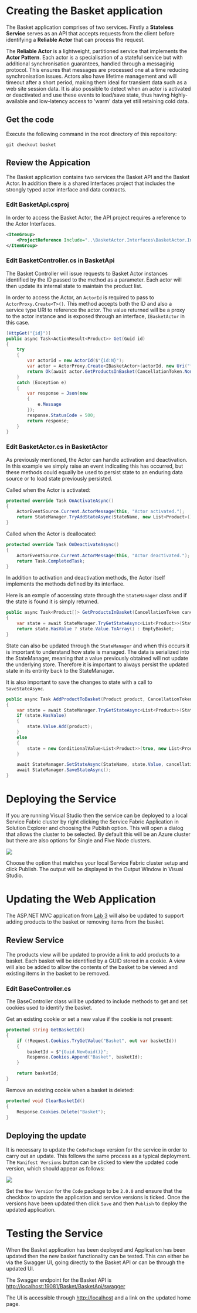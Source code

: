 # Creating the Basket application
The Basket application comprises of two services. Firstly a **Stateless Service** serves as an API that accepts
requests from the client before identifying a **Reliable Actor** that can process the request.

The **Reliable Actor** is a lightweight, partitioned service that implements the **Actor Pattern**. Each actor 
is a specialisation of a stateful service but with additional synchronisation guarantees, handled through a 
messaginig protocol. This ensures that messages are processed one at a time reducing synchronisation issues.
Actors also have lifetime management and will timeout after a short period, making them ideal for transient
data such as a web site session data. It is also possible to detect when an actor is activated or deactivated
and use these events to load/save state, thus having highly-available and low-latency access to 'warm' data
yet still retaining cold data.

## Get the code
Execute the following command in the root directory of this repository:

```
git checkout basket
```

## Review the Appication
The Basket application contains two services the Basket API and the Basket Actor. In addition there is a 
shared Interfaces project that includes the strongly typed actor interface and data contracts.

### Edit BasketApi.csproj
In order to access the Basket Actor, the API project requires a reference to the Actor Interfaces.

```XML
<ItemGroup>
    <ProjectReference Include="..\BasketActor.Interfaces\BasketActor.Interfaces.csproj" />
</ItemGroup>
```

### Edit BasketController.cs in BasketApi
The Basket Controller will issue requests to Basket Actor instances identified by the ID passed to the method
as a parameter. Each actor will then update its internal state to maintain the product list.

In order to access the Actor, an `ActorId` is required to pass to `ActorProxy.Create<T>()`. This method accepts
both the ID and also a service type URI to reference the actor. The value returned will be a proxy to the actor 
instance and is exposed through an interface, `IBasketActor` in this case.

```csharp
[HttpGet("{id}")]
public async Task<ActionResult<Product>> Get(Guid id)
{
    try
    {
        var actorId = new ActorId($"{id:N}");
        var actor = ActorProxy.Create<IBasketActor>(actorId, new Uri("fabric:/Basket/BasketActorService"));
        return Ok(await actor.GetProductsInBasket(CancellationToken.None));
    }
    catch (Exception e)
    {
        var response = Json(new
        {
            e.Message
        });
        response.StatusCode = 500;
        return response;
    }
}
```

### Edit BasketActor.cs in BasketActor
As previously mentioned, the Actor can handle activation and deactivation. In this example we simply
raise an event indicating this has occurred, but these methods could equally be used to persist state
to an enduring data source or to load state previously persisted.

Called when the Actor is activated:

```csharp
protected override Task OnActivateAsync()
{
    ActorEventSource.Current.ActorMessage(this, "Actor activated.");
    return StateManager.TryAddStateAsync(StateName, new List<Product>());
}
```

Called when the Actor is deallocated:

```csharp
protected override Task OnDeactivateAsync()
{
    ActorEventSource.Current.ActorMessage(this, "Actor deactivated.");
    return Task.CompletedTask;
}
```

In addition to activation and deactivation methods, the Actor itself implements the methods defined 
by its interface.

Here is an exmple of accessing state through the `StateManager` class and if the state is found it
is simply returned.

```csharp
public async Task<Product[]> GetProductsInBasket(CancellationToken cancellationToken)
{
    var state = await StateManager.TryGetStateAsync<List<Product>>(StateName, cancellationToken);
    return state.HasValue ? state.Value.ToArray() : EmptyBasket;
}
```

State can also be updated through the `StateManager` and when this occurs it is important to understand 
how state is managed. The data is serialized into the StateManager, meaning that a value previously
obtained will not update the underlying store. Therefore it is important to always persist the updated
state in its entirity back to the StateManager.

It is also important to save the changes to state with a call to `SaveStateAsync`.

```csharp
public async Task AddProductToBasket(Product product, CancellationToken cancellationToken)
{
    var state = await StateManager.TryGetStateAsync<List<Product>>(StateName, cancellationToken);
    if (state.HasValue)
    {
        state.Value.Add(product);
    }
    else
    {
        state = new ConditionalValue<List<Product>>(true, new List<Product>() { product });
    }

    await StateManager.SetStateAsync(StateName, state.Value, cancellationToken);
    await StateManager.SaveStateAsync();
}
```

# Deploying the Service
If you are running Visual Studio then the service can be deployed to a local Service Fabric cluster by right 
clicking the Service Fabric Application in Solution Explorer and choosing the Publish option. This will open 
a dialog that allows the cluster to be selected. By default this will be an Azure cluster but there are also
options for Single and Five Node clusters.

![](images/publish-application.png)

Choose the option that matches your local Service Fabric cluster setup and click Publish. The output will be 
displayed in the Output Window in Visual Studio.

# Updating the Web Application
The ASP.NET MVC application from [Lab 3](Lab3_WebApplication.md) will also be updated to support adding products
to the basket or removing items from the basket.

## Review Service
The products view will be updated to provide a link to add products to a basket. Each basket will be identified
by a GUID stored in a cookie. A view will also be added to allow the contents of the basket to be viewed and 
existing items in the basket to be removed.

### Edit BaseController.cs

The BaseController class will be updated to include methods to get and set cookies used to identify the basket.

Get an existing cookie or set a new value if the cookie is not present:

```csharp
protected string GetBasketId()
{
    if (!Request.Cookies.TryGetValue("Basket", out var basketId))
    {
        basketId = $"{Guid.NewGuid()}";
        Response.Cookies.Append("Basket", basketId);
    }

    return basketId;
}
```

Remove an existing cookie when a basket is deleted:

```csharp
protected void ClearBasketId()
{
    Response.Cookies.Delete("Basket");
}
```

## Deploying the update
It is necessary to update the `CodePackage` version for the service in order to carry out an update. This follows
the same process as a typical deployment. The `Manifest Versions` button can be clicked to view the updated code
version, which should appear as follows:

![](images/edit-versions.png)

Set the `New Version` for the `Code` package to be `2.0.0` and ensure that the checkbox to update the application 
and service versions is ticked. Once the versions have been updated then click `Save` and then `Publish` to deploy
the updated application.

# Testing the Service

When the Basket application has been deployed and Application has been updated then the new basket functionality can be
tested. This can either be via the Swagger UI, going directly to the Basket API or can be through the updated UI.

The Swagger endpoint for the Basket API is [http://localhost:19081/Basket/BasketApi/swagger](http://localhost:19081/Basket/BasketApi/swagger)

The UI is accessible through [http://localhost](http://localhost) and a link on the updated home page.